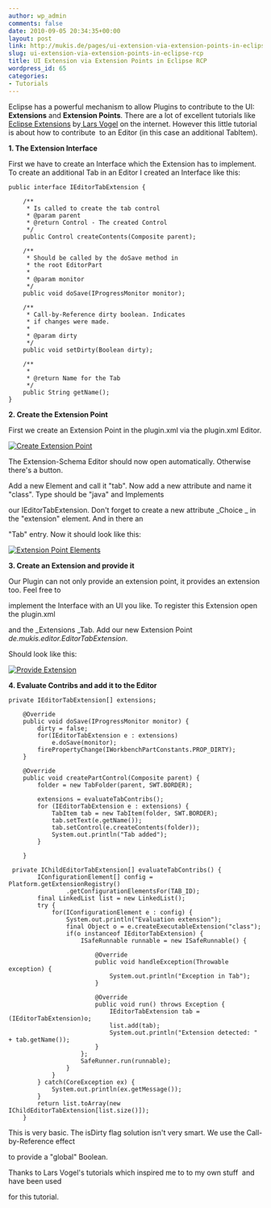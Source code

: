 ```yaml
---
author: wp_admin
comments: false
date: 2010-09-05 20:34:35+00:00
layout: post
link: http://mukis.de/pages/ui-extension-via-extension-points-in-eclipse-rcp/
slug: ui-extension-via-extension-points-in-eclipse-rcp
title: UI Extension via Extension Points in Eclipse RCP
wordpress_id: 65
categories:
- Tutorials
---
```


Eclipse has a powerful mechanism to allow Plugins to contribute to the UI: **Extensions** and **Extension Points**. There are a lot of excellent tutorials like [Eclipse Extensions](http://www.vogella.de/articles/EclipseExtensionPoint/article.html) by[ Lars Vogel](http://www.vogella.de/) on the internet. However this little tutorial is about how to contribute  to an Editor (in this case an additional TabItem).




**1. The Extension Interface**




First we have to create an Interface which the Extension has to implement. To create an additional Tab in an Editor I created an Interface like this:



    
    public interface IEditorTabExtension {
    
    	/**
    	 * Is called to create the tab control
    	 * @param parent
    	 * @return Control - The created Control
    	 */
    	public Control createContents(Composite parent);
    
    	/**
    	 * Should be called by the doSave method in
    	 * the root EditorPart
    	 *
    	 * @param monitor
    	 */
    	public void doSave(IProgressMonitor monitor);
    
    	/**
    	 * Call-by-Reference dirty boolean. Indicates
    	 * if changes were made.
    	 *
    	 * @param dirty
    	 */
    	public void setDirty(Boolean dirty);
    
    	/**
    	 *
    	 * @return Name for the Tab
    	 */
    	public String getName();
    }
    




**2. Create the Extension Point**




First we create an Extension Point in the plugin.xml via the plugin.xml Editor.




[![Create Extension Point](http://mukis.de/pages/wp-content/uploads/2010/09/tutorial01.png)](http://mukis.de/pages/?attachment_id=76)




The Extension-Schema Editor should now open automatically. Otherwise there's a button.  

Add a new Element and call it "tab". Now add a new attribute and name it "class". Type should be "java" and Implements  

our IEditorTabExtension. Don't forget to create a new attribute _Choice _ in the "extension" element. And in there an  

"Tab" entry. Now it should look like this:




[![Extension Point Elements](http://mukis.de/pages/wp-content/uploads/2010/09/tutorial021-300x264.png)](http://mukis.de/pages/wp-content/uploads/2010/09/tutorial021.png)




**3. Create an Extension and provide it**




Our Plugin can not only provide an extension point, it provides an extension too. Feel free to  

implement the Interface with an UI you like. To register this Extension open the plugin.xml  

and the _Extensions _Tab. Add our new Extension Point _de.mukis.editor.EditorTabExtension_.  

Should look like this:




[![Provide Extension](http://mukis.de/pages/wp-content/uploads/2010/09/tutorial03-300x264.png)](http://mukis.de/pages/wp-content/uploads/2010/09/tutorial03.png)




**4. Evaluate Contribs and add it to the Editor**



    
    private IEditorTabExtension[] extensions;
    
    	@Override
    	public void doSave(IProgressMonitor monitor) {
    		dirty = false;
    		for(IEditorTabExtension e : extensions)
    			e.doSave(monitor);
    		firePropertyChange(IWorkbenchPartConstants.PROP_DIRTY);
    	}
    
    	@Override
    	public void createPartControl(Composite parent) {
    		folder = new TabFolder(parent, SWT.BORDER);
    
    		extensions = evaluateTabContribs();
    		for (IEditorTabExtension e : extensions) {
    			TabItem tab = new TabItem(folder, SWT.BORDER);
    			tab.setText(e.getName());
    			tab.setControl(e.createContents(folder));
    			System.out.println("Tab added");
    		}
    
    	}
    
     private IChildEditorTabExtension[] evaluateTabContribs() {
    		IConfigurationElement[] config = Platform.getExtensionRegistry()
    				.getConfigurationElementsFor(TAB_ID);
    		final LinkedList list = new LinkedList();
    		try {
    			for(IConfigurationElement e : config) {
    				System.out.println("Evaluation extension");
    				final Object o = e.createExecutableExtension("class");
    				if(o instanceof IEditorTabExtension) {
    					ISafeRunnable runnable = new ISafeRunnable() {
    
    						@Override
    						public void handleException(Throwable exception) {
    							System.out.println("Exception in Tab");
    						}
    
    						@Override
    						public void run() throws Exception {
    							IEditorTabExtension tab = (IEditorTabExtension)o;
    							list.add(tab);
    							System.out.println("Extension detected: " + tab.getName());
    						}
    					};
    					SafeRunner.run(runnable);
    				}
    			}
    		} catch(CoreException ex) {
    			System.out.println(ex.getMessage());
    		}
    		return list.toArray(new IChildEditorTabExtension[list.size()]);
    	}
    




This is very basic. The isDirty flag solution isn't very smart. We use the Call-by-Reference effect  

to provide a "global" Boolean.




Thanks to Lars Vogel's tutorials which inspired me to to my own stuff  and have been used  

for this tutorial.



